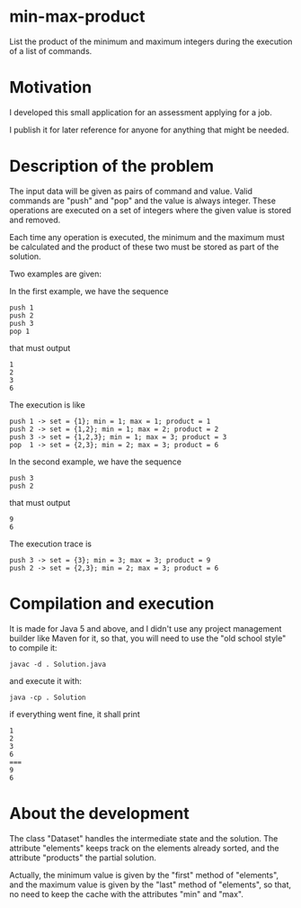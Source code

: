 # min-max-product
List the product of the minimum and maximum integers during the execution of a list of commands.

# Motivation
I developed this small application for an assessment applying for a job.

I publish it for later reference for anyone for anything that might be needed.

# Description of the problem
The input data will be given as pairs of command and value. Valid commands are "push" and "pop" and the value is always integer. These operations are executed on a set of integers where the given value is stored and removed.

Each time any operation is executed, the minimum and the maximum must be calculated and the product of these two must be stored as part of the solution.

Two examples are given:

In the first example, we have the sequence

    push 1
    push 2
    push 3
    pop 1
 
that must output

    1
    2
    3
    6

The execution is like

    push 1 -> set = {1}; min = 1; max = 1; product = 1
    push 2 -> set = {1,2}; min = 1; max = 2; product = 2
    push 3 -> set = {1,2,3}; min = 1; max = 3; product = 3
    pop  1 -> set = {2,3}; min = 2; max = 3; product = 6
    
In the second example, we have the sequence

    push 3
    push 2

that must output

    9
    6
    
The execution trace is

    push 3 -> set = {3}; min = 3; max = 3; product = 9
    push 2 -> set = {2,3}; min = 2; max = 3; product = 6
    
# Compilation and execution
It is made for Java 5 and above, and I didn't use any project management builder like Maven for it, so that, you will need to use the "old school style" to compile it:

    javac -d . Solution.java
    
and execute it with:

    java -cp . Solution
    
if everything went fine, it shall print

    1
    2
    3
    6
    ===
    9
    6
    
# About the development
The class "Dataset" handles the intermediate state and the solution. The attribute "elements" keeps track on the elements already sorted, and the attribute "products" the partial solution.

Actually, the minimum value is given by the "first" method of "elements", and the maximum value is given by the "last" method of "elements", so that, no need to keep the cache with the attributes "min" and "max".
